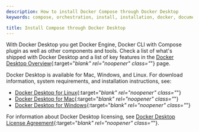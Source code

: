 ```yaml
---
description: How to install Docker Compose through Docker Desktop
keywords: compose, orchestration, install, installation, docker, documentation

title: Install Compose through Docker Desktop
---
```




With Docker Desktop you get Docker Engine, Docker CLI with Compose plugin as well as other components and tools. 
Check a list of what's shipped with Docker Desktop and a list of key features in the [Docker Desktop Overview](../../desktop/index.md){:target="_blank" rel="noopener" class="_"} page.

Docker Desktop is available for Mac, Windows, and Linux.
For download information, system requirements, and installation instructions, see:

* [Docker Desktop for Linux](../../desktop/install/linux-install.md){:target="_blank" rel="noopener" class="_"}
* [Docker Desktop for Mac](../../desktop/install/mac-install.md){:target="_blank" rel="noopener" class="_"}
* [Docker Desktop for Windows](../../desktop/install/windows-install.md){:target="_blank" rel="noopener" class="_"}

For information about Docker Desktop licensing, see [Docker Desktop License Agreement](../../subscription/index.md#docker-desktop-license-agreement){:target="_blank" rel="noopener" class="_"}.



